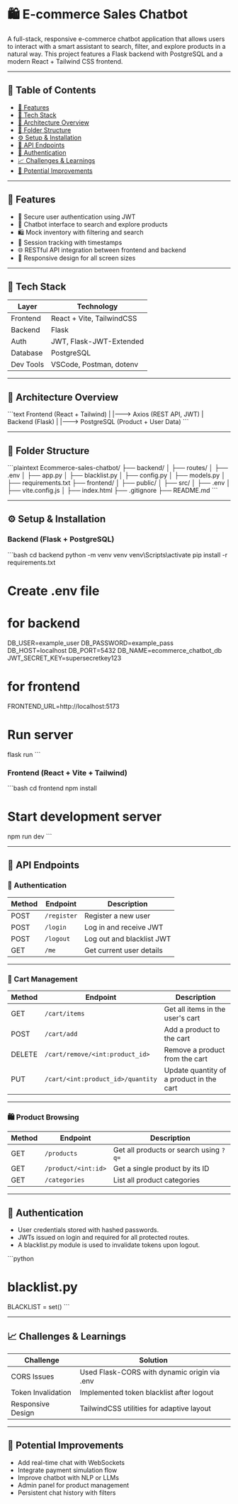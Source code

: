 # 🛍️ E-commerce Sales Chatbot

A full-stack, responsive e-commerce chatbot application that allows users to interact with a smart assistant to search, filter, and explore products in a natural way. This project features a Flask backend with PostgreSQL and a modern React + Tailwind CSS frontend.

---

## 📌 Table of Contents

- [🚀 Features](#-features)
- [🧱 Tech Stack](#-tech-stack)
- [🧠 Architecture Overview](#-architecture-overview)
- [📁 Folder Structure](#-folder-structure)
- [⚙️ Setup & Installation](#️-setup--installation)
- [📡 API Endpoints](#-api-endpoints)
- [🔐 Authentication](#-authentication)
- [📈 Challenges & Learnings](#-challenges--learnings)
- [📌 Potential Improvements](#-potential-improvements)

---

## 🚀 Features

- 🔐 Secure user authentication using JWT
- 💬 Chatbot interface to search and explore products
- 🛍️ Mock inventory with filtering and search
- 🧠 Session tracking with timestamps
- 🌐 RESTful API integration between frontend and backend
- 📱 Responsive design for all screen sizes

---

## 🧱 Tech Stack

| Layer     | Technology                |
| --------- | ------------------------- |
| Frontend  | React + Vite, TailwindCSS |
| Backend   | Flask                     |
| Auth      | JWT, Flask-JWT-Extended   |
| Database  | PostgreSQL                |
| Dev Tools | VSCode, Postman, dotenv   |

---

## 🧠 Architecture Overview

\`\`\`text
Frontend (React + Tailwind)
|
|---> Axios (REST API, JWT)
|
Backend (Flask)
|
|---> PostgreSQL (Product + User Data)
\`\`\`

---

## 📁 Folder Structure

\`\`\`plaintext
Ecommerce-sales-chatbot/
├── backend/
│ ├── routes/
│ ├── .env
│ ├── app.py
│ ├── blacklist.py
│ ├── config.py
│ ├── models.py
│ ├── requirements.txt
├── frontend/
│ ├── public/
│ ├── src/
│ ├── .env
│ ├── vite.config.js
│ ├── index.html
├── .gitignore
├── README.md
\`\`\`

---

## ⚙️ Setup & Installation

### Backend (Flask + PostgreSQL)

\`\`\`bash
cd backend
python -m venv venv
venv\Scripts\activate
pip install -r requirements.txt

# Create .env file

# for backend

DB_USER=example_user
DB_PASSWORD=example_pass
DB_HOST=localhost
DB_PORT=5432
DB_NAME=ecommerce_chatbot_db
JWT_SECRET_KEY=supersecretkey123

# for frontend

FRONTEND_URL=http://localhost:5173

# Run server

flask run
\`\`\`

### Frontend (React + Vite + Tailwind)

\`\`\`bash
cd frontend
npm install

# Start development server

npm run dev
\`\`\`

---

## 📡 API Endpoints

### 🔐 Authentication

| Method | Endpoint    | Description               |
| ------ | ----------- | ------------------------- |
| POST   | `/register` | Register a new user       |
| POST   | `/login`    | Log in and receive JWT    |
| POST   | `/logout`   | Log out and blacklist JWT |
| GET    | `/me`       | Get current user details  |

---

### 🛒 Cart Management

| Method | Endpoint                          | Description                              |
| ------ | --------------------------------- | ---------------------------------------- |
| GET    | `/cart/items`                     | Get all items in the user's cart         |
| POST   | `/cart/add`                       | Add a product to the cart                |
| DELETE | `/cart/remove/<int:product_id>`   | Remove a product from the cart           |
| PUT    | `/cart/<int:product_id>/quantity` | Update quantity of a product in the cart |

---

### 🛍️ Product Browsing

| Method | Endpoint            | Description                            |
| ------ | ------------------- | -------------------------------------- |
| GET    | `/products`         | Get all products or search using `?q=` |
| GET    | `/product/<int:id>` | Get a single product by its ID         |
| GET    | `/categories`       | List all product categories            |

---

## 🔐 Authentication

- User credentials stored with hashed passwords.
- JWTs issued on login and required for all protected routes.
- A blacklist.py module is used to invalidate tokens upon logout.

\`\`\`python

# blacklist.py

BLACKLIST = set()
\`\`\`

---

## 📈 Challenges & Learnings

| Challenge          | Solution                                     |
| ------------------ | -------------------------------------------- |
| CORS Issues        | Used Flask-CORS with dynamic origin via .env |
| Token Invalidation | Implemented token blacklist after logout     |
| Responsive Design  | TailwindCSS utilities for adaptive layout    |

---

## 📌 Potential Improvements

- Add real-time chat with WebSockets
- Integrate payment simulation flow
- Improve chatbot with NLP or LLMs
- Admin panel for product management
- Persistent chat history with filters
